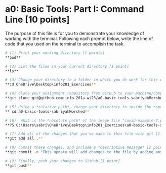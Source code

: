 # a0: Basic Tools: Part I: Command Line [10 points]

The purpose of this file is for you to demonstrate your knowledge of working with the terminal. Following each prompt below, write the line of code that you used on the terminal to accomplish the task.

```bash
# (1) Print your working directory [1 points]
**pwd**

# (2) List the files in your current directory [1 point]
**ls**

# (3) Change your directory to a folder in which you do work for this class (if you haven't created such a folder, please do so now — perhaps titled "INFO201") [1 point]
**cd OneDrive\Desktop\info201_Exercises**

# (4) Clone your assignment repository from GitHub to your machine/computer [1 point]
**git clone git@github.com:info-201a-wi23/a0-basic-tools-sabriyahMorshed.git**

# (5) Using a *relative path*, change your directory to inside the repository you just cloned [1 point]
** cd a0-basic-tools-sabriyahMorshed**

# (6)  What is the *absolute path* of the image file "covid-example-2.png"? (You can answer the absolute path on your own computer, or the absolute path only within the GitHub repository) [1 points]
**PS C:\Users\sabri\OneDrive\Desktop\info201_Exercises\a0-basic-tools-sabriyahMorshed\images\COVID-19-Visualizations\covid-example-2.png**

# (7) Add all of the changes that you've made to this file with git [1 point]
**git add all .**

# (8) Commit these changes, and include a *descriptive message* [2 points]
**git commit -m "This update will add changes to the file by adding answers to all the questions in the git-commands markdown file."

# (9) Finally, push your changes to GitHub [1 point]
**git push**
```
